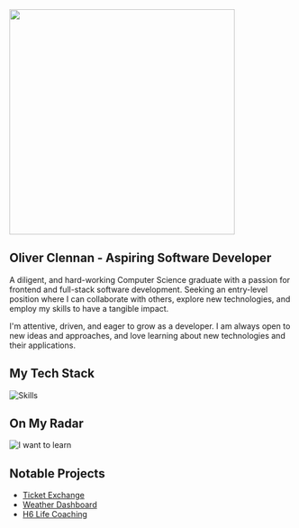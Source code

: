 <img src="https://wallpapercave.com/wp/wp12973964.jpg" height=400 >

## Oliver Clennan - Aspiring Software Developer

A diligent, and hard-working Computer Science graduate with a passion for frontend and full-stack software development. Seeking an entry-level position where I can collaborate with others, explore new technologies, and employ my skills to have a tangible impact.

I'm attentive, driven, and eager to grow as a developer. I am always open to new ideas and approaches, and love learning about new technologies and their applications.

## My Tech Stack

![Skills](https://skills-icons.vercel.app/api/icons?i=nextjs,tailwind,nodejs,express,ts,python,mongo,postman,docker,kubernetes,digitalocean,netlify,github,npm,redis,jest,playwright,stripe,resend,posthog,webstorm)

## On My Radar

![I want to learn](https://skills-icons.vercel.app/api/icons?i=go,ruby,redux,graphql,reactnative,threejs,framer)

## Notable Projects
- [Ticket Exchange](https://www.ticket-exchange.ca)
- [Weather Dashboard](https://vocal-squirrel-063650.netlify.app)
- [H6 Life Coaching](https://h6lifecoaching.ca)
